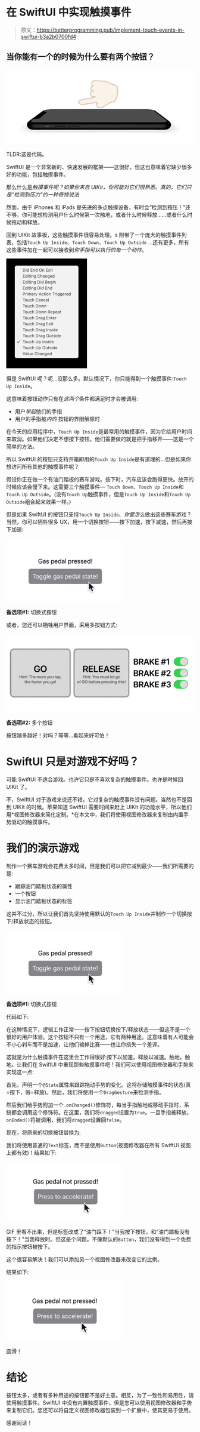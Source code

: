 # 在 SwiftUI 中实现触摸事件

> 原文：<https://betterprogramming.pub/implement-touch-events-in-swiftui-b3a2b0700fd4>

## 当你能有一个的时候为什么要有两个按钮？

![](img/5f563c3e055ab735e2a7c4927397b7a3.png)

TLDR:这是代码。

SwiftUI 是一个非常新的、快速发展的框架——这很好，但这也意味着它缺少很多好的功能，包括触摸事件。

那么什么是*触摸事件呢？如果你来自 UIKit，你可能对它们很熟悉。真的，它们只是“检测到压力”的一种奇特说法*

然而，由于 iPhones 和 iPads 是先进的多点触摸设备，有时会“检测到按压！”还不够。你可能想检测用户什么时候第一次触地，或者什么时候释放……或者什么时候拖动和释放。

回到 UIKit 故事板，这些触摸事件很容易处理。s 附带了一个庞大的触摸事件列表，包括`Touch Up Inside`、`Touch Down`、`Touch Up Outside` …还有更多，所有这些事件加在一起可以接收到*你手指可以执行的每一个动作*。

![](img/8d4805c6cb65d446ebd26742372079e3.png)

但是 SwiftUI 呢？呃…没那么多。默认情况下，你只能得到一个触摸事件:`Touch Up Inside`。

这意味着按钮动作只有在*这两个*条件都满足时才会被调用:

*   用户*举起*他们的手指
*   用户的手指被*内的* 按钮的界限解除时

在今天的应用程序中，`Touch Up Inside`是最常用的触摸事件，因为它给用户时间来取消。如果他们决定不想按下按钮，他们需要做的就是把手指移开——这是一个简单的方法。

所以 SwiftUI 的按钮只支持开箱即用的`Touch Up Inside`是有道理的…但是如果你想访问所有其他的触摸事件呢？

假设你正在做一个有油门踏板的赛车游戏。按下时，汽车应该会跑得更快。放开的时候应该会慢下来。这需要三个触摸事件— `Touch Down`、`Touch Up Inside`和`Touch Up Outside`。(没有`Touch Up`触摸事件，但是`Touch Up Inside`和`Touch Up Outside`组合起来效果一样。)

但是如果 SwiftUI 的按钮只支持`Touch Up Inside`、*你要怎么*做出这些赛车游戏？当然，你可以牺牲很多 UX，用一个切换按钮——按下加速，按下减速，然后再按下加速:

![](img/1339cdce274d952dde9c1fc6d70f704d.png)

**备选项#1:** 切换式按钮

或者，您还可以牺牲用户界面，采用多按钮方式:

![](img/2aa385cbb2b8124412a9e673b033a982.png)

**备选项#2:** 多个按钮

按钮越多越好！对吗？等等…看起来好可怕！

# SwiftUI 只是对游戏不好吗？

可能 SwiftUI 不适合游戏。也许它只是不喜欢复杂的触摸事件。也许是时候回 UIKit 了。

不，SwiftUI 对于游戏来说还不错。它对复杂的触摸事件没有问题。当然也不是回到 UIKit 的时候。苹果知道 SwiftUI 需要时间来赶上 UIKit 的功能水平，所以他们用*视图修改器来简化定制。*在本文中，我们将使用视图修改器来复制由内置手势驱动的触摸事件。

# 我们的演示游戏

制作一个赛车游戏会花费太多时间，但是我们可以把它减到最少——我们所需要的是:

*   跟踪油门踏板状态的属性
*   一个按钮
*   显示油门踏板状态的标签

这并不过分，所以让我们首先坚持使用默认的`Touch Up Inside`并制作一个切换按下/释放状态的按钮。

![](img/1339cdce274d952dde9c1fc6d70f704d.png)

**备选项#1:** 切换式按钮

代码如下:

在这种情况下，逻辑工作正常——按下按钮切换按下/释放状态——但这不是一个很好的用户体验。这个按钮不只有一个用途，它有两种用途。这意味着有人可能会不小心刹车而不是加速，让他们输掉比赛——也让你损失一个差评。

这就是为什么触摸事件在这里会工作得很好:按下以加速，释放以减速。触地，触地。让我们在 SwiftUI 中重现那些触摸事件吧！我们可以使用视图修改器和手势来实现这一点:

首先，声明一个`@State`属性来跟踪拖动手势的变化。这将存储触摸事件的状态(真=按下，假=释放)。然后，我们将使用一个`DragGesture`来检测手指。

然后我们给手势附加一个`.onChanged()`修饰符，每当手指触地或移动手指时，系统都会调用这个修饰符。在这里，我们将`dragged`设置为`true`。一旦手指被释放，`onEnded()`将被调用，我们将`dragged`设置回`false`。

现在，将原来的切换按钮替换为:

我们将使用普通的`Text`标签，而不是使用`Button`(视图修改器在所有 SwiftUI 视图上都有效)！结果如下:

![](img/401112897e78bcaed2198e54b5e6332f.png)

GIF 里看不出来，但是标签改成了“油门踩下！”当我按下按钮，和“油门踏板没有按下！”当我释放时。但这是个问题。不像默认的`Button`，我们没有得到一个免费的指示按钮被按下。

这个很容易解决！我们可以添加另一个视图修改器来改变它的比例。

结果如下:

![](img/d4130fcebd4e027318ede55ad5f81368.png)

圆滑！

# 结论

按钮太多，或者有多种用途的按钮都不是好主意。相反，为了一致性和易用性，请使用触摸事件。SwiftUI 中没有内置触摸事件，但是您可以使用视图修改器和手势来复制它们。您还可以将自定义视图修改器包装到一个扩展中，使其更易于使用。

感谢阅读！